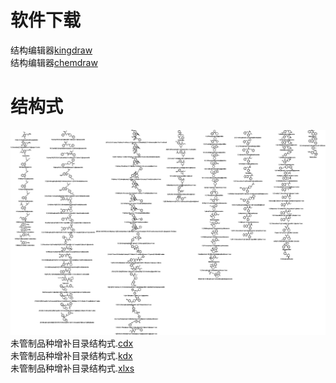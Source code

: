 # 软件下载
结构编辑器[kingdraw](http://www.kingdraw.cn/index?name=download)  
结构编辑器[chemdraw](https://revvitysignals.com/products/research/chemdraw)
# 结构式
![未管制品种增补目录结构式](https://github.com/Benzyl-titanium/Supplementary-Catalog-of-Uncontrolled-Varieties/blob/main/%E6%9C%AA%E7%AE%A1%E5%88%B6%E5%93%81%E7%A7%8D%E5%A2%9E%E8%A1%A5%E7%9B%AE%E5%BD%95.jpg)  
未管制品种增补目录结构式.[cdx](https://github.com/Benzyl-titanium/Supplementary-Catalog-of-Uncontrolled-Varieties/raw/main/%E6%9C%AA%E7%AE%A1%E5%88%B6%E5%93%81%E7%A7%8D%E5%A2%9E%E8%A1%A5%E7%9B%AE%E5%BD%95.cdx)  
未管制品种增补目录结构式.[kdx](https://github.com/Benzyl-titanium/Supplementary-Catalog-of-Uncontrolled-Varieties/raw/main/%E6%9C%AA%E7%AE%A1%E5%88%B6%E5%93%81%E7%A7%8D%E5%A2%9E%E8%A1%A5%E7%9B%AE%E5%BD%95.kdx)  
未管制品种增补目录结构式.[xlxs](https://github.com/Benzyl-titanium/Supplementary-Catalog-of-Uncontrolled-Varieties/raw/main/%E6%9C%AA%E7%AE%A1%E5%88%B6%E5%93%81%E7%A7%8D%E5%A2%9E%E8%A1%A5%E7%9B%AE%E5%BD%95.xlsx)
